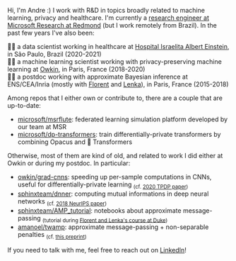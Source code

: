 Hi, I'm Andre :) I work with R&D in topics broadly related to machine learning, privacy and healthcare.
I'm currently a [research engineer at Microsoft Research at Redmond](https://www.microsoft.com/en-us/research/people/amonteiroman/) (but I work remotely from Brazil).
In the past few years I've also been:

👨‍🔬 a data scientist working in healthcare at [Hospital Israelita Albert Einstein](https://www.einstein.br), in São Paulo, Brazil (2020-2021)  
👨‍💻 a machine learning scientist working with privacy-preserving machine learning at [Owkin](https://www.owkin.com), in Paris, France (2018-2020)  
👨‍🎓 a postdoc working with approximate Bayesian inference at ENS/CEA/Inria (mostly with [Florent](https://florentkrzakala.com/) and [Lenka](https://people.epfl.ch/lenka.zdeborova)), in Paris, France (2015-2018)  

Among repos that I either own or contribute to, there are a couple that are up-to-date:

- [microsoft/msrflute](https://github.com/microsoft/msrflute): federated learning simulation platform developed by our team at MSR
- [microsoft/dp-transformers](https://github.com/microsoft/dp-transformers): train differentially-private transformers by combining Opacus and 🤗 Transformers

Otherwise, most of them are kind of old, and related to work I did either at Owkin or during my postdoc. In particular:

- [owkin/grad-cnns](https://github.com/owkin/grad-cnns/tree/master/code): speeding up per-sample computations in CNNs, useful for differentially-private learning <sub>(cf. [2020 TPDP paper](https://arxiv.org/abs/1912.06015))</sub>  
- [sphinxteam/dnner](https://github.com/sphinxteam/dnner/tree/master/dnner): computing mutual informations in deep neural networks <sub>(cf. [2018 NeurIPS paper](https://arxiv.org/pdf/1805.09785))</sub>  
- [sphinxteam/AMP_tutorial](https://github.com/sphinxteam/AMP_tutorial): notebooks about approximate message-passing <sub>(tutorial during [Florent and Lenka's course at Duke](https://sphinxteam.github.io/DukeLecture2018/))</sub>  
- [amanoel/twamp](https://github.com/amanoel/twamp): approximate message-passing + non-separable penalties <sub>(cf. [this preprint](https://arxiv.org/abs/1809.06304))</sub>  

If you need to talk with me, feel free to reach out on [LinkedIn](https://www.linkedin.com/in/andre-manoel/)!
